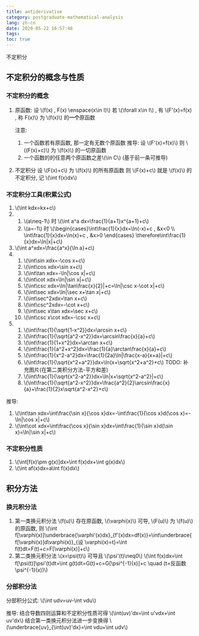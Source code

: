 ```yaml
---
title: antiderivative
category: postgraduate-mathematical-analysis
lang: zh-cn
date: 2020-05-22 16:57:48
tags:
toc: true
---
```


不定积分

<!-- more -->

## 不定积分的概念与性质

### 不定积分的概念

1. 原函数:
   设 \\(f(x) , F(x) \enspace(x\in I)\\)
   若 \\(\forall x\in I\\) , 有 \\(F'(x)=f(x) , 称 F(x)\\) 为 \\(f(x)\\) 的**一个**原函数

   注意:
   1. 一个函数若有原函数, 那一定有无数个原函数
      推导:
      设 \\(F'(x)=f(x)\\)
      则 \\((F(x)+c)\\) 为 \\(f(x)\\) 的一切原函数
   2. 一个函数的的任意两个原函数之差\\(\in C\\) 
      (基于前一条可推导)
2. 不定积分
   设 \\(F(x)+c\\) 为 \\(f(x)\\) 的所有原函数
   则 \\(F(x)+c\\) 就是 \\(f(x)\\) 的不定积分, 记 \\(\int f(x)dx\\)

### 不定积分工具(积累公式)

1. \\(\int kdx=kx+c\\)
2. 1. \\(a\neq-1\\) 时 \\(\int a^a dx=\frac{1}{a+1}x^{a+1}+c\\)
   1. \\(a=-1\\) 时 \\(\begin{cases}\int\frac{1}{x}dx=\ln(-x)+c , &x<0 \\\ \int\frac{1}{x}dx=\ln(x)+c , &x>0 \end{cases} \therefore\int\frac{1}{x}dx=\ln|x|+c\\)
3. \\(\int a^xdx=\frac{a^x}{\ln a}+c\\)
4. 1. \\(\int\sin xdx=-\cos x+c\\)
   2. \\(\int\cos xdx=\sin x+c\\)
   3. \\(\int\tan xdx=-\ln|\cos x|+c\\)
   4. \\(\int\cot xdx=\ln|\sin x|+c\\)
   5. \\(\int\csc xdx=\ln|\tan\frac{x}{2}|+c=\ln|\csc x-\cot x|+c\\)
   6. \\(\int\sec xdx=\ln|\sec x+\tan x|+c\\)
   7. \\(\int\sec^2xdx=\tan x+c\\)
   8. \\(\int\csc^2xdx=-\cot x+c\\)
   9. \\(\int\sec x\tan xdx=\sec x+c\\)
   10. \\(\int\csc x\cot xdx=-\csc x+c\\)
5. 1. \\(\int\frac{1}{\sqrt{1-x^2}}dx=\arcsin x+c\\)
   2. \\(\int\frac{1}{\sqrt{a^2-x^2}}dx=\arcsin\frac{x}{a}+c\\)
   3. \\(\int\frac{1}{1+x^2}dx=\arctan x+c\\)
   4. \\(\int\frac{1}{a^2+x^2}dx=\frac{1}{a}\arctan\frac{x}{a}+c\\)
   5. \\(\int\frac{1}{x^2-a^2}dx=\frac{1}{2a}\ln|\frac{x-a}{x+a}|+c\\)
   6. \\(\int\frac{1}{\sqrt{x^2+a^2}}dx=\ln(x+\sqrt{x^2+a^2}+c\\) TODO: 补充图片(在第二类积分方法-平方和差)
   7. \\(\int\frac{1}{\sqrt{x^2-a^2}}dx=\ln|x+\sqrt{x^2-a^2}|+c\\)
   8. \\(\int\frac{1}{\sqrt{a^2-x^2}}dx=\frac{a^2}{2}\arcsin\frac{x}{a}+\frac{1}{2}x\sqrt{a^2-x^2}+c\\)

推导:
1. \\(\int\tan xdx=\int\frac{\sin x}{\cos x}dx=-\int\frac{1}{\cos x}d(\cos x)=-\ln|\cos x|+c\\)
2. \\(\int\cot xdx=\int\frac{\cos x}{\sin x}dx=\int\frac{1}{\sin x}d(\sin x)=\ln|\sin x|+c\\)

### 不定积分性质

1. \\(\int[f(x)\pm g(x)]dx=\int f(x)dx+\int g(x)dx\\)
2. \\(\int af(x)dx=a\int f(x)dx\\)

## 积分方法

### 换元积分法

1. 第一类换元积分法
   \\(f(u)\\) 存在原函数, \\(\varphi(x)\\) 可导, \\(F(u)\\) 为 \\(f(u)\\) 的原函数, 则
   \\(\int f[\varphi(x)]\underbrace{\varphi'(x)dx}_{f'(x)dx=df(x)}=\int\underbrace{f[\varphi(x)]d\varphi(x)}\_{设 \varphi(x)=t}=\int f(t)dt=F(t)+c=F[\varphi(x)]+c\\)
2. 第二类换元积分法
   \\(x=\psi(t)\\) 可导且 \\(\psi'(t)\neq0\\)
   \\(\int f(x)dx=\int f[\psi(t)]\psi'(t)dt=\int g(t)dt=G(t)+c=G[\psi^{-1}(x)]+c \quad (t=反函数\psi^{-1}(x))\\)

### 分部积分法

分部积分公式: \\(\int udv=uv-\int vdu\\)

推导:
结合导数四则运算和不定积分性质可得 \\(\int(uv)'dx=\int u'vdx+\int uv'dx\\)
结合第一类换元积分法进一步变换得 \\(\underbrace{uv}_{\int(uv)'dx}=\int vdu+\int udv\\)
